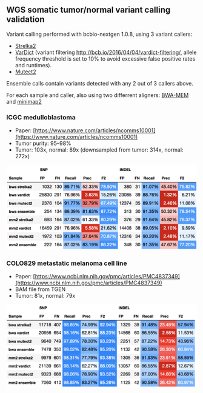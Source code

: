 ##  WGS somatic tumor/normal variant calling validation

Variant calling performed with bcbio-nextgen 1.0.8, using 3 variant callers:

- [Strelka2](https://github.com/Illumina/strelka)
- [VarDict](https://github.com/AstraZeneca-NGS/VarDict) (variant filtering http://bcb.io/2016/04/04/vardict-filtering/, allele frequency threshold is set to 10% to avoid excessive false positive rates and runtimes).
- [Mutect2](https://software.broadinstitute.org/gatk/documentation/tooldocs/3.8-0/org_broadinstitute_gatk_tools_walkers_cancer_m2_MuTect2.php)

Ensemble calls contain variants detected with any 2 out of 3 callers above.

For each sample and caller, also using two differrent aligners: [BWA-MEM](https://github.com/lh3/bwa) and [minimap2](https://github.com/lh3/minimap2)

### ICGC medulloblastoma

- Paper: [https://www.nature.com/articles/ncomms10001](https://www.nature.com/articles/ncomms10001)
- Tumor purity: 95–98%
- Tumor: 103x, normal: 89x (downsampled from tumor: 314x, normal: 272x)


![](mb.png)

### COLO829 metastatic melanoma cell line

- Paper: [https://www.ncbi.nlm.nih.gov/pmc/articles/PMC4837349](https://www.ncbi.nlm.nih.gov/pmc/articles/PMC4837349)
- BAM file from TGEN
- Tumor: 81x, normal: 79x

![](colo.png)

